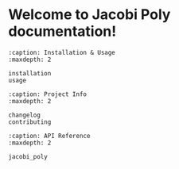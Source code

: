 # Welcome to Jacobi Poly documentation!

```{toctree}
:caption: Installation & Usage
:maxdepth: 2

installation
usage
```

```{toctree}
:caption: Project Info
:maxdepth: 2

changelog
contributing
```

```{toctree}
:caption: API Reference
:maxdepth: 2

jacobi_poly
```

```{include} ../README.md

```
